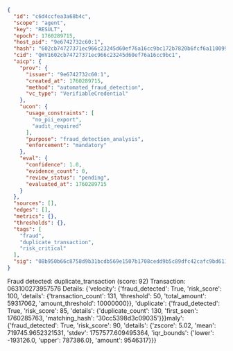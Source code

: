 ```json
{
  "id": "c6d4ccfea3a68b4c",
  "scope": "agent",
  "key": "RESULT",
  "epoch": 1760289715,
  "host_pid": "9e6742732c60:1",
  "hash": "602cb74727371ec966c23245d60ef76a16cc9bc172b7820b6fcf6a110099237d",
  "cid": "QmV1602cb74727371ec966c23245d60ef76a16cc9bc1",
  "aicp": {
    "prov": {
      "issuer": "9e6742732c60:1",
      "created_at": 1760289715,
      "method": "automated_fraud_detection",
      "vc_type": "VerifiableCredential"
    },
    "ucon": {
      "usage_constraints": [
        "no_pii_export",
        "audit_required"
      ],
      "purpose": "fraud_detection_analysis",
      "enforcement": "mandatory"
    },
    "eval": {
      "confidence": 1.0,
      "evidence_count": 0,
      "review_status": "pending",
      "evaluated_at": 1760289715
    }
  },
  "sources": [],
  "edges": [],
  "metrics": {},
  "thresholds": {},
  "tags": [
    "fraud",
    "duplicate_transaction",
    "risk_critical"
  ],
  "sig": "08b950b66c8758d9b31bcdb569e1507b1708cedd9b5c89dfc42cafc9bd611b49"
}
```

Fraud detected: duplicate_transaction (score: 92)
Transaction: 063100273957576
Details: {'velocity': {'fraud_detected': True, 'risk_score': 100, 'details': {'transaction_count': 131, 'threshold': 50, 'total_amount': 59317062, 'amount_threshold': 10000000}}, 'duplicate': {'fraud_detected': True, 'risk_score': 85, 'details': {'duplicate_count': 130, 'first_seen': 1760285763, 'matching_hash': '30cc5398d3c09035'}}}maly': {'fraud_detected': True, 'risk_score': 90, 'details': {'zscore': 5.02, 'mean': 719745.9652321531, 'stdev': 1757577.609495364, 'iqr_bounds': {'lower': -193126.0, 'upper': 787386.0}, 'amount': 9546317}}}